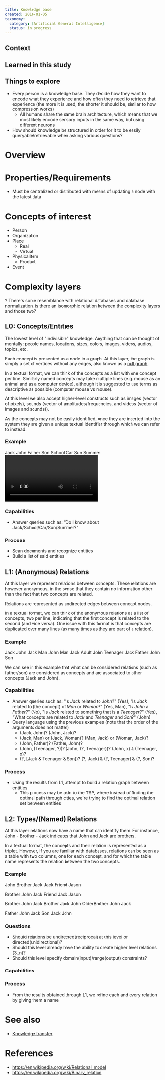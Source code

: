 ```yaml
---
title: Knowledge base
created: 2016-01-05
taxonomy:
  category: [Artificial General Intelligence]
  status: in progress
---
```


## Context

## Learned in this study

## Things to explore
* Every person is a knowledge base. They decide how they want to encode what they experience and how often they need to retrieve that experience (the more it is used, the shorter it should be, similar to how compression works)
    * All humans share the same brain architecture, which means that we most likely encode sensory inputs in the same way, but using different neurons
* How should knowledge be structured in order for it to be easily queryable/retrievable when asking various questions?

# Overview

# Properties/Requirements
* Must be centralized or distributed with means of updating a node with the latest data

# Concepts of interest
* Person
* Organization
* Place
	* Real
	* Virtual
* PhysicalItem
	* Product
* Event

# Complexity layers
? There's some resemblance with relational databases and database normalization, is there an isomorphic relation between the complexity layers and those two?

## L0: Concepts/Entities
The lowest level of "indivisible" knowledge. Anything that can be thought of mentally: people names, locations, sizes, colors, images, videos, audios, topics, etc.

Each concept is presented as a node in a graph. At this layer, the graph is simply a set of vertices without any edges, also known as a [null graph](https://en.wikipedia.org/wiki/Null_graph).

In a textual format, we can think of the concepts as a list with one concept per line. Similarly named concepts may take multiple lines (e.g. mouse as an animal and as a computer device), although it is suggested to use terms as descriptive as possible (computer mouse vs mouse).

At this level we also accept higher-level constructs such as images (vector of pixels), sounds (vector of amplitudes/frequencies, and videos (vector of images and sounds)).

As the concepts may not be easily identified, once they are inserted into the system they are given a unique textual identifier through which we can refer to instead.

### Example
Jack
John
Father
Son
School
Car
Sun
Summer
<sound of waterfall>
<sound of water crashing against the beach>
<video of firework>
<image of a cat>

### Capabilities
* Answer queries such as: "Do I know about Jack/School/Car/Sun/Summer?"

### Process
* Scan documents and recognize entities
* Build a list of said entities

## L1: (Anonymous) Relations
At this layer we represent relations between concepts. These relations are however anonymous, in the sense that they contain no information other than the fact that two concepts are related.

Relations are represented as undirected edges between concept nodes.

In a textual format, we can think of the anonymous relations as a list of concepts, two per line, indicating that the first concept is related to the second (and vice versa). One issue with this format is that concepts are duplicated over many lines (as many times as they are part of a relation).

### Example
Jack John
Jack Man
John Man
Jack Adult
John Teenager
Jack Father
John Son

We can see in this example that what can be considered relations (such as father/son) are considered as concepts and are associated to other concepts (Jack and John).

### Capabilities
* Answer queries such as: "Is *Jack* related to *John*?" (Yes), "Is *Jack* related to (the concept) of *Man* or *Woman*?" (Yes, Man), "Is *John* a *Father*?" (No), "Is *Jack* related to something that is a *Teenager*?" (Yes), "What concepts are related to *Jack* and *Teenager* and *Son*?" (John)
* Query language using the previous examples (note that the order of the arguments does not matter)
	* (Jack, John)? (John, Jack)?
	* (Jack, Man) or (Jack, Woman)? (Man, Jack) or (Woman, Jack)?
	* (John, Father)? (Father, John)?
	* (John, (Teenager, ?))? (John, (?, Teenager))? (John, x) & (Teenager, x)?
	* (?, [Jack & Teenager & Son])? (?, Jack) & (?, Teenager) & (?, Son)?

### Process
* Using the results from L1, attempt to build a relation graph between entities
	* This process may be akin to the TSP, where instead of finding the optimal path through cities, we're trying to find the optimal relation set between entities

## L2: Types/(Named) Relations
At this layer relations now have a name that can identify them. For instance, John - Brother - Jack indicates that John and Jack are brothers.

In a textual format, the concepts and their relation is represented as a triplet. However, if you are familiar with databases, relations can be seen as a table with two columns, one for each concept, and for which the table name represents the relation between the two concepts.

### Example
John Brother Jack
Jack Friend Jason

Brother John Jack
Friend Jack Jason

Brother John Jack
Brother Jack John
OlderBrother John Jack

Father John Jack
Son Jack John

### Questions
* Should relations be undirected(reciprocal) at this level or directed(unidirectional)?
* Should this level already have the ability to create higher level relations (3..n)?
* Should this level specify domain(input)/range(output) constraints?

### Capabilities

### Process
* From the results obtained through L1, we refine each and every relation by giving them a name

# See also
* [Knowledge transfer](../knowledge-transfer)

# References
* https://en.wikipedia.org/wiki/Relational_model
* https://en.wikipedia.org/wiki/Binary_relation